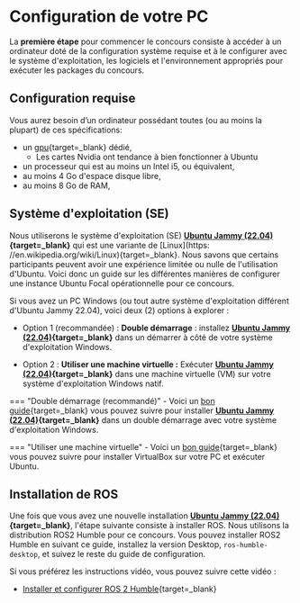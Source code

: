 # Configuration de votre PC

La **première étape** pour commencer le concours consiste à accéder à un ordinateur doté de la configuration système requise et à le configurer avec le système d'exploitation, les logiciels et l'environnement appropriés pour exécuter les packages du concours.

<!-- Ce guide vous aide à configurer votre ordinateur pour exécuter l'environnement de concurrence localement et développer le code.

Vous pouvez utiliser un ordinateur / ordinateur portable local ou une machine virtuelle dans votre ordinateur ou n'importe quelle plate-forme cloud comme [Google GCP](https://cloud.google.com/free){target=_blank}, [Amazon AWS](https://aws.amazon.com/free/){target=_blank}, [Microsoft Azure](https://azure.microsoft.com/en-us/free/){target=_blank}, [Digital Ocean](https://try.digitalocean.com/freetrialoffer/){target=_blank}, etc. (tous les fournisseurs de cloud ont un plan d'essai gratuit que vous pouvez utiliser). -->

## Configuration requise
Vous aurez besoin d’un ordinateur possédant toutes (ou au moins la plupart) de ces spécifications:
    
- un [gpu](https://en.wikipedia.org/wiki/graphics_processing_unit){target=_blank} dédié,
     - Les cartes Nvidia ont tendance à bien fonctionner à Ubuntu
- un processeur qui est au moins un Intel i5, ou équivalent,
- au moins 4 Go d'espace disque libre, 
- au moins 8 Go de RAM,

## Système d'exploitation (SE)

Nous utiliserons le système d'exploitation (SE) **[Ubuntu Jammy (22.04)](https://releases.ubuntu.com/jammy/){target=_blank}** qui est une variante de [Linux](https: //en.wikipedia.org/wiki/Linux){target=_blank}. Nous savons que certains participants peuvent avoir une expérience limitée ou nulle de l'utilisation d'Ubuntu. Voici donc un guide sur les différentes manières de configurer une instance Ubuntu Focal opérationnelle pour ce concours.

Si vous avez un PC Windows (ou tout autre système d'exploitation différent d'Ubuntu Jammy 22.04), voici deux (2) options à explorer :

- Option 1 (recommandée) : **Double démarrage** : installez **[Ubuntu Jammy (22.04)](https://releases.ubuntu.com/jammy/){target=_blank}** dans un démarrer à côté de votre système d'exploitation Windows.
<!-- - Option 2 : **Utiliser Docker :** Exécuter **[Ubuntu Jammy (22.04)](https://releases.ubuntu.com/jammy/){target=_blank}** dans un conteneur Docker sur votre Windows natif OS. -->
- Option 2 : **Utiliser une machine virtuelle :** Exécuter **[Ubuntu Jammy (22.04)](https://releases.ubuntu.com/jammy/){target=_blank}** dans une machine virtuelle (VM) sur votre système d'exploitation Windows natif.

<!-- !!! note
     Il est fortement recommandé d'installer [focal (20.04)](https://releases.ubuntu.com/focal/){target=_blank} d'Ubuntu en raison de [ROS (Noetic)](http://wiki.ros.org/noetic){target=_blank} dépendance.

## Installation de ROS
Vous devez installer ROS NOetic en suivant [ce guide](http://wiki.ros.org/noetic/installation/ubuntu){target=_blank} et installer `ros-nootic-desktop-full` dans l'étape` 1.4 `du guide. -->

=== "Double démarrage (recommandé)"
     - Voici un [bon guide](https://www.how2shout.com/linux/install-ubuntu-22-04-jammy-alongside-windows-10-dual-boot/){target=_blank} vous pouvez suivre pour installer **[Ubuntu Jammy (22.04)](https://releases.ubuntu.com/jammy/){target=_blank}** dans un double démarrage avec votre système d'exploitation Windows.

=== "Utiliser une machine virtuelle"
     - Voici un [bon guide](https://ubuntu.com/tutorials/how-to-run-ubuntu-desktop-on-a-virtual-machine-using-virtualbox#1-overview){target=_blank} vous pouvez suivre pour installer VirtualBox sur votre PC et exécuter Ubuntu.

<!-- === "Utiliser Docker" -->
<!--      - Nous avons fourni un [guide détaillé](../getting-started-tutorials/setting-up-with-docker.md) sur l'installation de Docker sur votre PC et la configuration du bon conteneur Docker pour exécuter toute la compétition. -->
<!--      - Si vous êtes préoccupé par l'option de double démarrage, nous vous recommandons d'envisager cette option. -->
<!---->
<!-- === "Utiliser une machine virtuelle" -->
<!--      - Voici un [bon guide](https://ubuntu.com/tutorials/how-to-run-ubuntu-desktop-on-a-virtual-machine-using-virtualbox#1-overview){target=_blank} vous pouvez suivre pour installer VirtualBox sur votre PC et exécuter Ubuntu. -->
<!---->

## Installation de ROS
<!-- !!! note -->
<!-- Uncomment for Docker install -->
<!--      Si vous avez suivi l'option **Utiliser Docker** ci-dessus, veuillez IGNORER cette étape. -->
<!-- Une fois que vous avez une nouvelle installation **[d'Ubuntu Jammy (22.04)](https://releases.ubuntu.com/jammy/){target=_blank}**, l'étape suivante consiste à installer ROS. Nous utilisons la distribution ROS2 Humble pour ce concours. Vous pouvez installer ROS2 Humble en suivant ce guide, installez la version Desktop, -->

Une fois que vous avez une nouvelle installation **[Ubuntu Jammy (22.04)](https://releases.ubuntu.com/jammy/){target=_blank}**, l'étape suivante consiste à installer ROS. Nous utilisons la distribution ROS2 Humble pour ce concours. Vous pouvez installer ROS2 Humble en suivant ce guide, installez la version Desktop,
`ros-humble-desktop`, et suivez le reste du guide de configuration. 

Si vous préférez les instructions vidéo, vous pouvez suivre cette vidéo :

- [Installer et configurer ROS 2 Humble](https://www.youtube.com/watch?v=0aPbWsyENA8){target=_blank}
